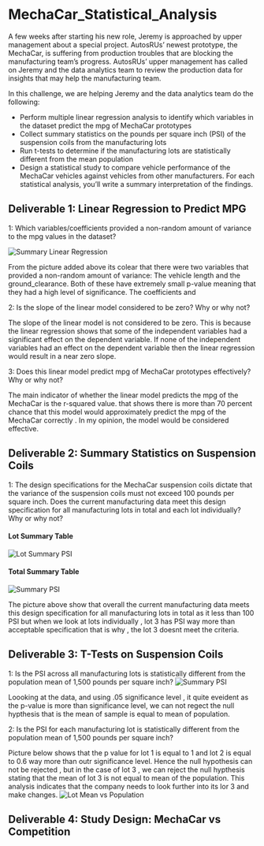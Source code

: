 # MechaCar_Statistical_Analysis

A few weeks after starting his new role, Jeremy is approached by upper management about a special project. AutosRUs’ newest prototype, the MechaCar, is suffering from production troubles that are blocking the manufacturing team’s progress. AutosRUs’ upper management has called on Jeremy and the data analytics team to review the production data for insights that may help the manufacturing team.

In this challenge, we are helping Jeremy and the data analytics team do the following:

* Perform multiple linear regression analysis to identify which variables in the dataset predict the mpg of MechaCar prototypes
* Collect summary statistics on the pounds per square inch (PSI) of the suspension coils from the manufacturing lots
* Run t-tests to determine if the manufacturing lots are statistically different from the mean population
* Design a statistical study to compare vehicle performance of the MechaCar vehicles against vehicles from other manufacturers. For each statistical analysis, you’ll write a summary interpretation of the findings.

## Deliverable 1: Linear Regression to Predict MPG
1: Which variables/coefficients provided a non-random amount of variance to the mpg values in the dataset?

![Summary Linear Regression](https://user-images.githubusercontent.com/93050682/155798234-c10d7828-7867-4a58-88d9-da774ed27c81.PNG)

From the picture added above its colear that there were two variables that provided a non-random amount of variance: The vehicle length and the ground_clearance. Both of these have extremely small p-value meaning that they had a high level of significance. The coefficients and 

2: Is the slope of the linear model considered to be zero? Why or why not?

The slope of the linear model is not considered to be zero. This is because the linear regression shows that some of the independent variables had a significant effect on the dependent variable. If none of the independent variables had an effect on the dependent variable then the linear regression would result in a near zero slope.

3: Does this linear model predict mpg of MechaCar prototypes effectively? Why or why not?

The main indicator of whether the linear model predicts the mpg of the MechaCar is the r-squared value. that shows there is more than 70 percent chance that this model would approximately predict the mpg of the MechaCar correctly . In my opinion, the model would be considered effective.

## Deliverable 2: Summary Statistics on Suspension Coils
1: The design specifications for the MechaCar suspension coils dictate that the variance of the suspension coils must not exceed 100 pounds per square inch. Does the current manufacturing data meet this design specification for all manufacturing lots in total and each lot individually? Why or why not?

#### Lot Summary Table 

![Lot Summary PSI](https://user-images.githubusercontent.com/93050682/155803302-6d896f4b-7fc7-44a2-83cc-45ba8bbda26c.PNG)

#### Total Summary Table 

![Summary PSI](https://user-images.githubusercontent.com/93050682/155803540-1af9faa3-4e2b-4404-b209-a3fa0cbfad6c.PNG)

The picture above show that overall the current manufacturing data meets this design specification for all manufacturing lots in total as it less than 100 PSI but when we look at lots individually , lot 3 has PSI way more than acceptable specification that is why , the lot 3 doesnt meet the criteria. 


## Deliverable 3: T-Tests on Suspension Coils

1: Is the PSI across all manufacturing lots is statistically different from the population mean of 1,500 pounds per square inch?
![Summary PSI](https://user-images.githubusercontent.com/93050682/155805191-e9292a11-76fb-4a91-a875-c2982d373dff.PNG)

Loooking at the data, and using .05 significance level , it quite eveident as the p-value is more than significance level, we can not regect the null hypthesis that is the mean of sample is equal to mean of population.

2: Is the PSI for each manufacturing lot is statistically different from the population mean of 1,500 pounds per square inch?

Picture below shows that the p value for lot 1 is equal to 1 and lot 2 is equal to 0.6 way more than outr significance level. Hence the null hypothesis can not be rejected , but in the case of lot 3 , we can reject the null hypthesis stating that the mean of lot 3 is not equal to mean of the population. This analysis indicates that the company needs to look further into its lor 3 and make changes. 
![Lot Mean vs Population](https://user-images.githubusercontent.com/93050682/155805882-6eef4ba2-cdf3-42fc-bd6f-623b52ea5100.PNG)

## Deliverable 4: Study Design: MechaCar vs Competition





